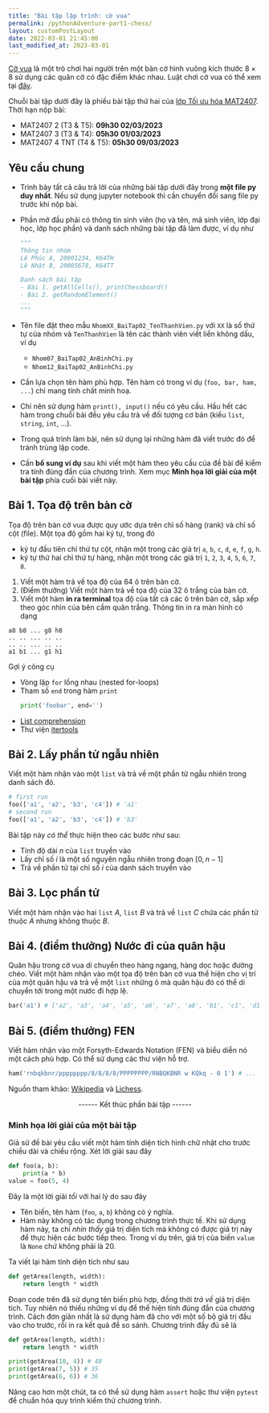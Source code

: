 ```yaml
---
title: "Bài tập lập trình: cờ vua"
permalink: /pythonAdventure-part1-chess/
layout: customPostLayout
date: 2022-03-01 21:45:00
last_modified_at: 2023-03-01
---
```


[Cờ vua](https://en.wikipedia.org/wiki/Chess) là một trò chơi hai người trên một bàn cờ hình vuông kích thước $8\times 8$ sử dụng các quân cờ có đặc điểm khác nhau. Luật chơi cờ vua có thể xem tại [đây](https://en.wikipedia.org/wiki/Rules_of_chess).

Chuỗi bài tập dưới đây là phiếu bài tập thứ hai của [lớp Tối ưu hóa MAT2407](http://seminar.optima.vn/opt). Thời hạn nộp bài:
- MAT2407 2 (T3 & T5): **09h30 02/03/2023**
- MAT2407 3 (T3 & T4): **05h30 01/03/2023**
- MAT2407 4 TNT (T4 & T5): **05h30 09/03/2023**


## Yêu cầu chung
- Trình bày tất cả câu trả lời của những bài tập dưới đây trong **một file py duy nhất**. Nếu sử dụng jupyter notebook thì cần chuyển đổi sang file py trước khi nộp bài.
- Phần mở đầu phải có thông tin sinh viên (họ và tên, mã sinh viên, lớp đại học, lớp học phần) và danh sách những bài tập đã làm được, ví dụ như

    ```py
    """
    Thông tin nhóm
    Lê Phúc A, 20001234, K64TH
    Lê Nhật B, 20005678, K64TT

    Danh sách bài tập
    - Bài 1. getAllCells(), printChessboard()
    - Bài 2. getRandomElement()
    ...
    """
    ```

- Tên file đặt theo mẫu `NhomXX_BaiTap02_TenThanhVien.py` với `XX` là số thứ tự của nhóm và `TenThanhVien` là tên các thành viên viết liền không dấu, ví dụ
    + `Nhom07_BaiTap02_AnBinhChi.py`
    + `Nhom12_BaiTap02_AnBinhChi.py`
- Cần lựa chọn tên hàm phù hợp. Tên hàm có trong ví dụ (`foo, bar, ham, ...`) chỉ mang tính chất minh hoạ.
- Chỉ nên sử dụng hàm `print(), input()` nếu có yêu cầu. Hầu hết các hàm trong chuỗi bài đều yêu cầu trả về đối tượng cơ bản (kiểu `list`, `string`, `int`, ...).
- Trong quá trình làm bài, nên sử dụng lại những hàm đã viết trước đó để tránh trùng lặp code.
- Cần **bổ sung ví dụ** sau khi viết một hàm theo yêu cầu của đề bài để kiểm tra tính đúng đắn của chương trình. Xem mục **Minh họa lời giải của một bài tập** phía cuối bài viết này.


## Bài 1. Tọa độ trên bàn cờ
Tọa độ trên bàn cờ vua được quy ước dựa trên chỉ số hàng (rank) và chỉ số cột (file). Một tọa độ gồm hai ký tự, trong đó
- ký tự đầu tiên chỉ thứ tự cột, nhận một trong các giá trị `a`, `b`, `c`,  `d`, `e`, `f`, `g`, `h`.
- ký tự thứ hai chỉ thứ tự hàng, nhận một trong các giá trị `1`, `2`, `3`, `4`, `5`, `6`, `7`, `8`.

1. Viết một hàm trả về tọa độ của 64 ô trên bàn cờ.
2. (Điểm thưởng) Viết một hàm trả về tọa độ của 32 ô trắng của bàn cờ.
3. Viết một hàm **in ra terminal** tọa độ của tất cả các ô trên bàn cờ, sắp xếp theo góc nhìn của bên cầm quân trắng. Thông tin in ra màn hình có dạng

```
a8 b8 ... g8 h8
.. .. ... .. ..
.. .. ... .. ..
a1 b1 ... g1 h1
```

Gợi ý công cụ
- Vòng lặp `for` lồng nhau (nested for-loops)
- Tham số `end` trong hàm `print`
    ```py
    print('foobar', end='')
    ```
- [List comprehension](https://realpython.com/list-comprehension-python/)
- Thư viện [itertools](https://docs.python.org/3/library/itertools.html)


## Bài 2. Lấy phần tử ngẫu nhiên
Viết một hàm nhận vào một `list` và trả về một phần tử ngẫu nhiên trong danh sách đó.

```py
# first run
foo(['a1', 'a2', 'b3', 'c4']) # 'a1'
# second run
foo(['a1', 'a2', 'b3', 'c4']) # 'b3'
```

Bài tập này _có thể_ thực hiện theo các bước như sau:
- Tính độ dài $n$ của `list` truyền vào
- Lấy chỉ số $i$ là một số nguyên ngẫu nhiên trong đoạn $[0,n-1]$
- Trả về phần tử tại chỉ số $i$ của danh sách truyền vào


## Bài 3. Lọc phần tử
Viết một hàm nhận vào hai `list` $A$, `list` $B$ và trả về `list` $C$ chứa các phần tử thuộc $A$ nhưng không thuộc $B$.



## Bài 4. (điểm thưởng) Nước đi của quân hậu
Quân hậu trong cờ vua di chuyển theo hàng ngang, hàng dọc hoặc đường chéo. Viết một hàm nhận vào một tọa độ trên bàn cờ vua thể hiện cho vị trí của một quân hậu và trả về một `list` những ô mà quân hậu đó có thể di chuyển tới trong một nước đi hợp lệ.

```py
bar('a1') # ['a2', 'a3', 'a4', 'a5', 'a6', 'a7', 'a8', 'b1', 'c1', 'd1', 'e1', 'f1', 'g1', 'h1', 'b2', 'c3', 'd4', 'e5', 'f6', 'g7', 'h8']
```

## Bài 5. (điểm thưởng) FEN
Viết hàm nhận vào một Forsyth-Edwards Notation (FEN) và biểu diễn nó một cách phù hợp. Có thể sử dụng các thư viện hỗ trợ.

```py
ham('rnbqkbnr/pppppppp/8/8/8/8/PPPPPPPP/RNBQKBNR w KQkq - 0 1') # ...
```

Nguồn tham khảo: [Wikipedia](https://en.wikipedia.org/wiki/Forsyth%E2%80%93Edwards_Notation) và [Lichess](https://lichess.org/editor).

<center>
    ------ Kết thúc phần bài tập ------
</center>


### Minh họa lời giải của một bài tập
Giả sử đề bài yêu cầu viết một hàm tính diện tích hình chữ nhật cho trước chiều dài và chiều rộng. Xét lời giải sau đây

```py
def foo(a, b):
    print(a * b)
value = foo(5, 4)
```

Đây là một lời giải _tồi_ với hai lý do sau đây
- Tên biến, tên hàm (`foo`, `a`, `b`) không có ý nghĩa.
- Hàm này không có tác dụng trong chương trình thực tế. Khi sử dụng hàm này, ta chỉ _nhìn thấy_ giá trị diện tích mà không có được giá trị này để thực hiện các bước tiếp theo. Trong ví dụ trên, giá trị của biến `value` là `None` chứ không phải là 20.

Ta viết lại hàm tính diện tích như sau

```py
def getArea(length, width):
    return length * width
```

Đoạn code trên đã sử dụng tên biến phù hợp, đồng thời _trả về_ giá trị diện tích. Tuy nhiên nó thiếu những ví dụ để thể hiện tính đúng đắn của chương trình. Cách đơn giản nhất là sử dụng hàm đã cho với một số bộ giá trị đầu vào cho trước, rồi in ra kết quả để so sánh. Chương trình đầy đủ sẽ là

```py
def getArea(length, width):
    return length * width

print(getArea(10, 4)) # 40
print(getArea(7, 5)) # 35
print(getArea(6, 6)) # 36
```

Nâng cao hơn một chút, ta có thể sử dụng hàm `assert` hoặc thư viện `pytest` để chuẩn hóa quy trình kiểm thử chương trình.
